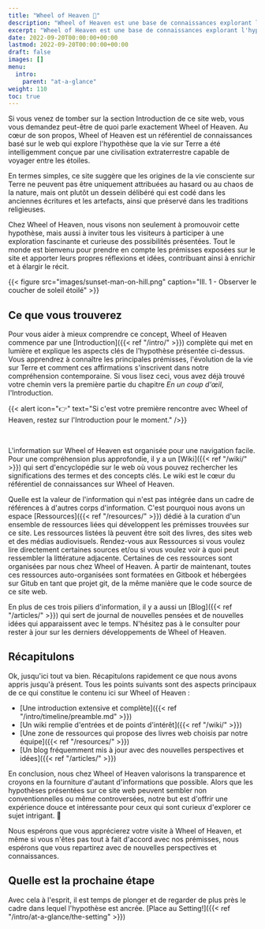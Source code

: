 ```yaml
---
title: "Wheel of Heaven 🌌"
description: "Wheel of Heaven est une base de connaissances explorant l'hypothèse de travail selon laquelle la vie sur Terre a été intelligemment conçue par une civilisation extraterrestre, les soi-disant Élohim."
excerpt: "Wheel of Heaven est une base de connaissances explorant l'hypothèse de travail selon laquelle la vie sur Terre a été intelligemment conçue par une civilisation extraterrestre, les soi-disant Élohim."
date: 2022-09-20T00:00:00+00:00
lastmod: 2022-09-20T00:00:00+00:00
draft: false
images: []
menu:
  intro:
    parent: "at-a-glance"
weight: 110
toc: true
---
```


Si vous venez de tomber sur la section Introduction de ce site web, vous vous demandez peut-être de quoi parle exactement Wheel of Heaven. Au cœur de son propos, Wheel of Heaven est un référentiel de connaissances basé sur le web qui explore l'hypothèse que la vie sur Terre a été intelligemment conçue par une civilisation extraterrestre capable de voyager entre les étoiles.

En termes simples, ce site suggère que les origines de la vie consciente sur Terre ne peuvent pas être uniquement attribuées au hasard ou au chaos de la nature, mais ont plutôt un dessein délibéré qui est codé dans les anciennes écritures et les artefacts, ainsi que préservé dans les traditions religieuses.

Chez Wheel of Heaven, nous visons non seulement à promouvoir cette hypothèse, mais aussi à inviter tous les visiteurs à participer à une exploration fascinante et curieuse des possibilités présentées. Tout le monde est bienvenu pour prendre en compte les prémisses exposées sur le site et apporter leurs propres réflexions et idées, contribuant ainsi à enrichir et à élargir le récit.

{{< figure src="images/sunset-man-on-hill.png" caption="Ill. 1 - Observer le coucher de soleil étoilé" >}}

## Ce que vous trouverez

Pour vous aider à mieux comprendre ce concept, Wheel of Heaven commence par une [Introduction]({{< ref "/intro/" >}}) complète qui met en lumière et explique les aspects clés de l'hypothèse présentée ci-dessus. Vous apprendrez à connaître les principales prémisses, l'évolution de la vie sur Terre et comment ces affirmations s'inscrivent dans notre compréhension contemporaine. Si vous lisez ceci, vous avez déjà trouvé votre chemin vers la première partie du chapitre _En un coup d'œil_, l'Introduction.

{{< alert icon="👉" text="Si c'est votre première rencontre avec Wheel of Heaven, restez sur l'Introduction pour le moment." />}}

<br>

L'information sur Wheel of Heaven est organisée pour une navigation facile. Pour une compréhension plus approfondie, il y a un [Wiki]({{< ref "/wiki/" >}}) qui sert d'encyclopédie sur le web où vous pouvez rechercher les significations des termes et des concepts clés. Le wiki est le cœur du référentiel de connaissances sur Wheel of Heaven.

Quelle est la valeur de l'information qui n'est pas intégrée dans un cadre de références à d'autres corps d'information. C'est pourquoi nous avons un espace [Ressources]({{< ref "/resources/" >}}) dédié à la curation d'un ensemble de ressources liées qui développent les prémisses trouvées sur ce site. Les ressources listées là peuvent être soit des livres, des sites web et des médias audiovisuels. Rendez-vous aux Ressources si vous voulez lire directement certaines sources et/ou si vous voulez voir à quoi peut ressembler la littérature adjacente. Certaines de ces ressources sont organisées par nous chez Wheel of Heaven. À partir de maintenant, toutes ces ressources auto-organisées sont formatées en Gitbook et hébergées sur Gitub en tant que projet git, de la même manière que le code source de ce site web.

En plus de ces trois piliers d'information, il y a aussi un [Blog]({{< ref "/articles/" >}}) qui sert de journal de nouvelles pensées et de nouvelles idées qui apparaissent avec le temps. N'hésitez pas à le consulter pour rester à jour sur les derniers développements de Wheel of Heaven.

## Récapitulons

Ok, jusqu'ici tout va bien. Récapitulons rapidement ce que nous avons appris jusqu'à présent. Tous les points suivants sont des aspects principaux de ce qui constitue le contenu ici sur Wheel of Heaven :

- [Une introduction extensive et complète]({{< ref "/intro/timeline/preamble.md" >}})
- [Un wiki remplie d'entrées et de points d'intérêt]({{< ref "/wiki/" >}})
- [Une zone de ressources qui propose des livres web choisis par notre équipe]({{< ref "/resources/" >}})
- [Un blog fréquemment mis à jour avec des nouvelles perspectives et idées]({{< ref "/articles/" >}})

En conclusion, nous chez Wheel of Heaven valorisons la transparence et croyons en la fourniture d'autant d'informations que possible. Alors que les hypothèses présentées sur ce site web peuvent sembler non conventionnelles ou même controversées, notre but est d'offrir une expérience douce et intéressante pour ceux qui sont curieux d'explorer ce sujet intrigant. 🙏

Nous espérons que vous apprécierez votre visite à Wheel of Heaven, et même si vous n'êtes pas tout à fait d'accord avec nos prémisses, nous espérons que vous repartirez avec de nouvelles perspectives et connaissances.

## Quelle est la prochaine étape

Avec cela à l'esprit, il est temps de plonger et de regarder de plus près le cadre dans lequel l'hypothèse est ancrée. [Place au Setting!]({{< ref "/intro/at-a-glance/the-setting" >}})

